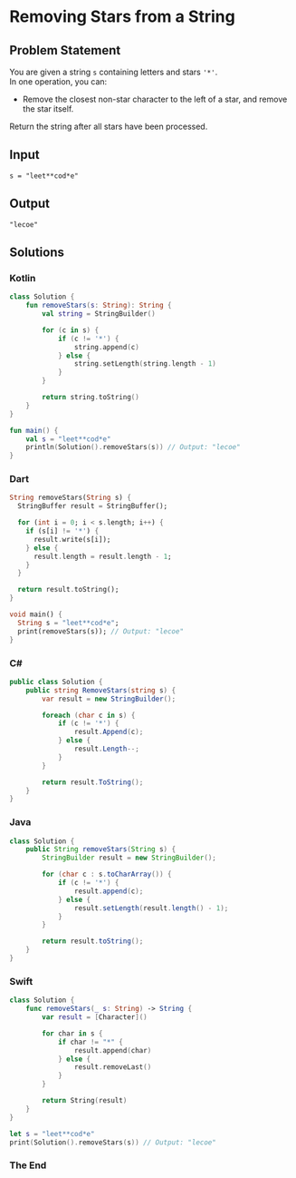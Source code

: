 # Removing Stars from a String

## Problem Statement

You are given a string `s` containing letters and stars `'*'`.  
In one operation, you can:
- Remove the closest non-star character to the left of a star, and remove the star itself.

Return the string after all stars have been processed.

## Input

```text
s = "leet**cod*e"
```

## Output

```text
"lecoe"
```

## Solutions

### Kotlin

```kotlin
class Solution {
    fun removeStars(s: String): String {
        val string = StringBuilder()

        for (c in s) {
            if (c != '*') {
                string.append(c)
            } else {
                string.setLength(string.length - 1)
            }
        }

        return string.toString()
    }
}

fun main() {
    val s = "leet**cod*e"
    println(Solution().removeStars(s)) // Output: "lecoe"
}
```

### Dart

```dart
String removeStars(String s) {
  StringBuffer result = StringBuffer();

  for (int i = 0; i < s.length; i++) {
    if (s[i] != '*') {
      result.write(s[i]);
    } else {
      result.length = result.length - 1;
    }
  }

  return result.toString();
}

void main() {
  String s = "leet**cod*e";
  print(removeStars(s)); // Output: "lecoe"
}
```

### C#

```csharp
public class Solution {
    public string RemoveStars(string s) {
        var result = new StringBuilder();

        foreach (char c in s) {
            if (c != '*') {
                result.Append(c);
            } else {
                result.Length--;
            }
        }

        return result.ToString();
    }
}
```

### Java

```java
class Solution {
    public String removeStars(String s) {
        StringBuilder result = new StringBuilder();

        for (char c : s.toCharArray()) {
            if (c != '*') {
                result.append(c);
            } else {
                result.setLength(result.length() - 1);
            }
        }

        return result.toString();
    }
}
```

### Swift

```swift
class Solution {
    func removeStars(_ s: String) -> String {
        var result = [Character]()

        for char in s {
            if char != "*" {
                result.append(char)
            } else {
                result.removeLast()
            }
        }

        return String(result)
    }
}

let s = "leet**cod*e"
print(Solution().removeStars(s)) // Output: "lecoe"
```

### The End